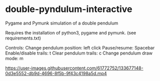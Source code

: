 # double-pyndulum-interactive
Pygame and Pymunk simulation of a double pendulum

Requires the installation of python3, pygame and pymunk. (see requirements.txt)

Controls:
  Change pendulum position: left click
  Pause/resume: Spacebar
  Enable/disable trails: t
  Clear pendulum trails: c
  Change pendulum draw mode: m



https://user-images.githubusercontent.com/61772752/133677148-0d3e5552-db9d-4696-8f5b-9f43c4198a5d.mp4
